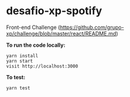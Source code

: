 # desafio-xp-spotify
Front-end Challenge (https://github.com/grupo-xp/challenge/blob/master/react/README.md)


**To run the code locally:**
```
yarn install
yarn start
visit http://localhost:3000
```
**To test:**
```
yarn test
```
